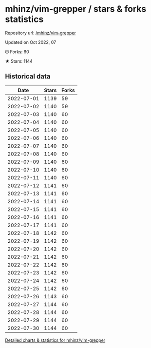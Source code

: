 # mhinz/vim-grepper / stars & forks statistics

Repository url: [/mhinz/vim-grepper](https://github.com/mhinz/vim-grepper)

Updated on Oct 2022, 07

☋ Forks: 60

★ Stars: 1144

## Historical data
| Date | Stars | Forks |
|------|-------|-------|
| 2022-07-01 | 1139 | 59 | 
| 2022-07-02 | 1140 | 59 | 
| 2022-07-03 | 1140 | 60 | 
| 2022-07-04 | 1140 | 60 | 
| 2022-07-05 | 1140 | 60 | 
| 2022-07-06 | 1140 | 60 | 
| 2022-07-07 | 1140 | 60 | 
| 2022-07-08 | 1140 | 60 | 
| 2022-07-09 | 1140 | 60 | 
| 2022-07-10 | 1140 | 60 | 
| 2022-07-11 | 1140 | 60 | 
| 2022-07-12 | 1141 | 60 | 
| 2022-07-13 | 1141 | 60 | 
| 2022-07-14 | 1141 | 60 | 
| 2022-07-15 | 1141 | 60 | 
| 2022-07-16 | 1141 | 60 | 
| 2022-07-17 | 1141 | 60 | 
| 2022-07-18 | 1142 | 60 | 
| 2022-07-19 | 1142 | 60 | 
| 2022-07-20 | 1142 | 60 | 
| 2022-07-21 | 1142 | 60 | 
| 2022-07-22 | 1142 | 60 | 
| 2022-07-23 | 1142 | 60 | 
| 2022-07-24 | 1142 | 60 | 
| 2022-07-25 | 1142 | 60 | 
| 2022-07-26 | 1143 | 60 | 
| 2022-07-27 | 1144 | 60 | 
| 2022-07-28 | 1144 | 60 | 
| 2022-07-29 | 1144 | 60 | 
| 2022-07-30 | 1144 | 60 | 


[Detailed charts & statistics for mhinz/vim-grepper](https://reviewgithub.com/rep/mhinz/vim-grepper)
